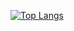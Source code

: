 [![Top Langs](https://github-readme-stats.vercel.app/api/top-langs/?username=masshun&langs_count=8&hide=html)](https://github.com/anuraghazra/github-readme-stats)
